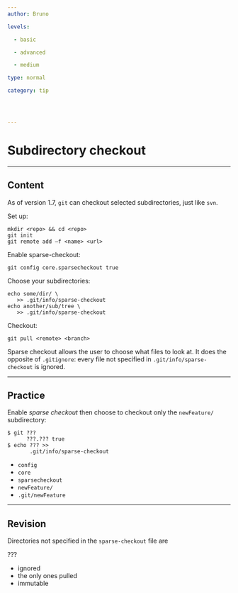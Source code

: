 ```yaml
---
author: Bruno

levels:

  - basic

  - advanced

  - medium

type: normal

category: tip




---
```


# Subdirectory checkout

---

## Content

As of version 1.7, `git` can checkout selected subdirectories, just like `svn`.

Set up:

```
mkdir <repo> && cd <repo>
git init
git remote add –f <name> <url>
```

Enable sparse-checkout:

```
git config core.sparsecheckout true
```

Choose your subdirectories:

```
echo some/dir/ \
   >> .git/info/sparse-checkout
echo another/sub/tree \
   >> .git/info/sparse-checkout
```

Checkout:

```
git pull <remote> <branch>
```

Sparse checkout allows the user to choose what files to look at. It does the opposite of `.gitignore`: every file not specified in `.git/info/sparse-checkout` is ignored.

---

## Practice

Enable _sparse checkout_ then choose to checkout only the `newFeature/` subdirectory:

```
$ git ???
      ???.??? true
$ echo ??? >>
       .git/info/sparse-checkout
```

- `config`
- `core`
- `sparsecheckout`
- `newFeature/`
- `.git/newFeature`

---

## Revision

Directories not specified in the `sparse-checkout` file are

???

- ignored
- the only ones pulled
- immutable
